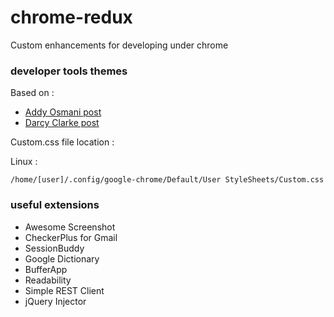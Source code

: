 chrome-redux
============

Custom enhancements for developing under chrome

### developer tools themes

Based on : 

 - [Addy Osmani post](https://plus.google.com/115133653231679625609/posts/UZF34wPJXsL)
 - [Darcy Clarke post](http://darcyclarke.me/design/skin-your-chrome-inspector)

Custom.css file location :

 Linux :
 
    /home/[user]/.config/google-chrome/Default/User StyleSheets/Custom.css
    
 
### useful extensions

 - Awesome Screenshot
 - CheckerPlus for Gmail
 - SessionBuddy
 - Google Dictionary
 - BufferApp
 - Readability
 - Simple REST Client
 - jQuery Injector
